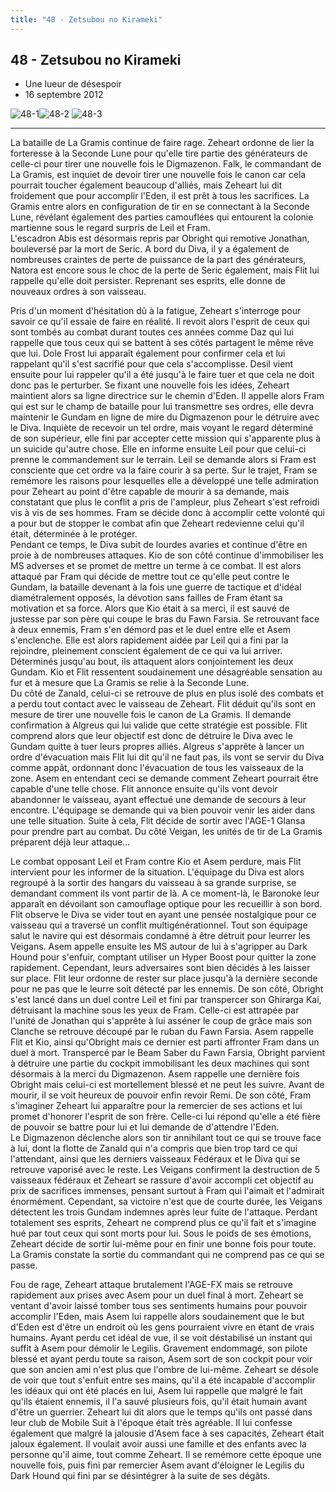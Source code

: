 ```yaml
---
title: "48 - Zetsubou no Kirameki"
---
```


48 - Zetsubou no Kirameki
-------------------------


* Une lueur de désespoir
* 16 septembre 2012


![48-1](/images/mini/images-stories-saga-gundamage-episodes-_tb_150x84_48-1.jpg)![48-2](/images/mini/images-stories-saga-gundamage-episodes-_tb_150x84_48-2.jpg) ![48-3](/images/mini/images-stories-saga-gundamage-episodes-_tb_150x84_48-3.jpg)




---


La bataille de La Gramis continue de faire rage. Zeheart ordonne de lier la forteresse à la Seconde Lune pour qu'elle tire partie des générateurs de celle-ci pour tirer une nouvelle fois le Digmazenon. Falk, le commandant de La Gramis, est inquiet de devoir tirer une nouvelle fois le canon car cela pourrait toucher également beaucoup d'alliés, mais Zeheart lui dit froidement que pour accomplir l'Eden, il est prêt à tous les sacrifices. La Gramis entre alors en configuration de tir en se connectant à la Seconde Lune, révélant également des parties camouflées qui entourent la colonie martienne sous le regard surpris de Leil et Fram.   
L'escadron Abis est désormais repris par Obright qui remotive Jonathan, bouleversé par la mort de Seric. A bord du Diva, il y a également de nombreuses craintes de perte de puissance de la part des générateurs, Natora est encore sous le choc de la perte de Seric également, mais Flit lui rappelle qu'elle doit persister. Reprenant ses esprits, elle donne de nouveaux ordres à son vaisseau.


Pris d'un moment d'hésitation dû à la fatigue, Zeheart s'interroge pour savoir ce qu'il essaie de faire en réalité. Il revoit alors l'esprit de ceux qui sont tombés au combat durant toutes ces années comme Daz qui lui rappelle que tous ceux qui se battent à ses côtés partagent le même rêve que lui. Dole Frost lui apparaît également pour confirmer cela et lui rappelant qu'il s'est sacrifié pour que cela s'accomplisse. Desil vient ensuite pour lui rappeler qu'il a été jusqu'à le faire tuer et que cela ne doit donc pas le perturber. Se fixant une nouvelle fois les idées, Zeheart maintient alors sa ligne directrice sur le chemin d'Eden. Il appelle alors Fram qui est sur le champ de bataille pour lui transmettre ses ordres, elle devra maintenir le Gundam en ligne de mire du Digmazenon pour le détruire avec le Diva. Inquiète de recevoir un tel ordre, mais voyant le regard déterminé de son supérieur, elle fini par accepter cette mission qui s'apparente plus à un suicide qu'autre chose. Elle en informe ensuite Leil pour que celui-ci prenne le commandement sur le terrain. Leil se demande alors si Fram est consciente que cet ordre va la faire courir à sa perte. Sur le trajet, Fram se remémore les raisons pour lesquelles elle a développé une telle admiration pour Zeheart au point d'être capable de mourir à sa demande, mais constatant que plus le conflit a pris de l'ampleur, plus Zeheart s'est refroidi vis à vis de ses hommes. Fram se décide donc à accomplir cette volonté qui a pour but de stopper le combat afin que Zeheart redevienne celui qu'il était, déterminée à le protéger.   
Pendant ce temps, le Diva subit de lourdes avaries et continue d'être en proie à de nombreuses attaques. Kio de son côté continue d'immobiliser les MS adverses et se promet de mettre un terme à ce combat. Il est alors attaqué par Fram qui décide de mettre tout ce qu'elle peut contre le Gundam, la bataille devenant à la fois une guerre de tactique et d'idéal diamétralement opposés, la dévotion sans failles de Fram étant sa motivation et sa force. Alors que Kio était à sa merci, il est sauvé de justesse par son père qui coupe le bras du Fawn Farsia. Se retrouvant face à deux ennemis, Fram s'en démord pas et le duel entre elle et Asem s'enclenche. Elle est alors rapidement aidée par Leil qui a fini par la rejoindre, pleinement conscient également de ce qui va lui arriver. Déterminés jusqu'au bout, ils attaquent alors conjointement les deux Gundam. Kio et Flit ressentent soudainement une désagréable sensation au fur et à mesure que La Gramis se relie à la Seconde Lune.   
Du côté de Zanald, celui-ci se retrouve de plus en plus isolé des combats et a perdu tout contact avec le vaisseau de Zeheart. Flit déduit qu'ils sont en mesure de tirer une nouvelle fois le canon de La Gramis. Il demande confirmation à Algreus qui lui valide que cette stratégie est possible. Flit comprend alors que leur objectif est donc de détruire le Diva avec le Gundam quitte à tuer leurs propres alliés. Algreus s'apprête à lancer un ordre d'évacuation mais Flit lui dit qu'il ne faut pas, ils vont se servir du Diva comme appât, ordonnant donc l'évacuation de tous les vaisseaux de la zone. Asem en entendant ceci se demande comment Zeheart pourrait être capable d'une telle chose. Flit annonce ensuite qu'ils vont devoir abandonner le vaisseau, ayant effectué une demande de secours à leur encontre. L'équipage se demande qui va bien pouvoir venir les aider dans une telle situation. Suite à cela, Flit décide de sortir avec l'AGE-1 Glansa pour prendre part au combat. Du côté Veigan, les unités de tir de La Gramis préparent déjà leur attaque...


Le combat opposant Leil et Fram contre Kio et Asem perdure, mais Flit intervient pour les informer de la situation. L'équipage du Diva est alors regroupé à la sortir des hangars du vaisseau à sa grande surprise, se demandant comment ils vont partir de là. A ce moment-là, le Baronoke leur apparaît en dévoilant son camouflage optique pour les recueillir à son bord. Flit observe le Diva se vider tout en ayant une pensée nostalgique pour ce vaisseau qui a traversé un conflit multigénérationnel. Tout son équipage salut le navire qui est désormais condamné à être détruit pour leurrer les Veigans. Asem appelle ensuite les MS autour de lui à s'agripper au Dark Hound pour s'enfuir, comptant utiliser un Hyper Boost pour quitter la zone rapidement. Cependant, leurs adversaires sont bien décidés à les laisser sur place. Flit leur ordonne de rester sur place jusqu'à la dernière seconde pour ne pas que le leurre soit détecté par les ennemis. De son côté, Obright s'est lancé dans un duel contre Leil et fini par transpercer son Ghirarga Kai, détruisant la machine sous les yeux de Fram. Celle-ci est attrapée par l'unité de Jonathan qui s'apprête à lui asséner le coup de grâce mais son Clanche se retrouve découpé par le ruban du Fawn Farsia. Asem rappelle Flit et Kio, ainsi qu'Obright mais ce dernier est parti affronter Fram dans un duel à mort. Transpercé par le Beam Saber du Fawn Farsia, Obright parvient à détruire une partie du cockpit immobilisant les deux machines qui sont désormais à la merci du Digmazenon. Asem rappelle une dernière fois Obright mais celui-ci est mortellement blessé et ne peut les suivre. Avant de mourir, il se voit heureux de pouvoir enfin revoir Remi. De son côté, Fram s'imaginer Zeheart lui apparaître pour la remercier de ses actions et lui promet d'honorer l'esprit de son frère. Celle-ci lui répond qu'elle a été fière de pouvoir se battre pour lui et lui demande de d'attendre l'Eden.   
Le Digmazenon déclenche alors son tir annihilant tout ce qui se trouve face à lui, dont la flotte de Zanald qui n'a compris que bien trop tard ce qui l'attendant, ainsi que les derniers vaisseaux Fédéraux et le Diva qui se retrouve vaporisé avec le reste. Les Veigans confirment la destruction de 5 vaisseaux fédéraux et Zeheart se rassure d'avoir accompli cet objectif au prix de sacrifices immenses, pensant surtout à Fram qui l'aimait et l'admirait énormément. Cependant, sa victoire n'est que de courte durée, les Veigans détectent les trois Gundam indemnes après leur fuite de l'attaque. Perdant totalement ses esprits, Zeheart ne comprend plus ce qu'il fait et s'imagine hué par tout ceux qui sont morts pour lui. Sous le poids de ses émotions, Zeheart décide de sortir lui-même pour en finir une bonne fois pour toute. La Gramis constate la sortie du commandant qui ne comprend pas ce qui se passe.


Fou de rage, Zeheart attaque brutalement l'AGE-FX mais se retrouve rapidement aux prises avec Asem pour un duel final à mort. Zeheart se ventant d'avoir laissé tomber tous ses sentiments humains pour pouvoir accomplir l'Eden, mais Asem lui rappelle alors soudainement que le but d'Eden est d'être un endroit où les gens pourraient vivre en étant de vrais humains. Ayant perdu cet idéal de vue, il se voit déstabilisé un instant qui suffit à Asem pour démolir le Legilis. Gravement endommagé, son pilote blessé et ayant perdu toute sa raison, Asem sort de son cockpit pour voir que son ancien ami n'est plus que l'ombre de lui-même. Zeheart se désole de voir que tout s'enfuit entre ses mains, qu'il a été incapable d'accomplir les idéaux qui ont été placés en lui, Asem lui rappelle que malgré le fait qu'ils étaient ennemis, il l'a sauvé plusieurs fois, qu'il était humain avant d'être un guerrier. Zeheart lui dit alors que le temps qu'ils ont passé dans leur club de Mobile Suit à l'époque était très agréable. Il lui confesse également que malgré la jalousie d'Asem face à ses capacités, Zeheart était jaloux également. Il voulait avoir aussi une famille et des enfants avec la personne qu'il aime, tout comme Zeheart. Il se remémore cette époque une nouvelle fois, puis fini par remercier Asem avant d'éloigner le Legilis du Dark Hound qui fini par se désintégrer à la suite de ses dégâts.


